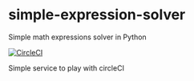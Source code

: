 # simple-expression-solver
Simple math expressions solver in Python

[![CircleCI](https://circleci.com/gh/knowledge-vault/simple-expression-solver.svg?style=svg)](https://circleci.com/gh/knowledge-vault/simple-expression-solver)

Simple service to play with circleCI